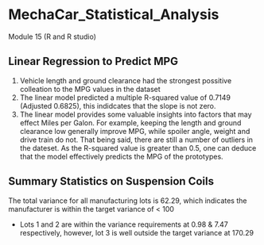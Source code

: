 # MechaCar_Statistical_Analysis
Module 15 (R and R studio)
## Linear Regression to Predict MPG
1. Vehicle length and ground clearance had the strongest possitive colleation to the MPG values in the dataset
2. The linear model predicted a multiple R-squared value of 0.7149 (Adjusted 0.6825), this indidcates that the slope is not zero. 
3. The linear model provides some valuable insights into factors that may effect Miles per Galon.  For example, keeping the length and ground clearance low generally improve MPG, while spoiler angle, weight and drive train do not.  That being said, there are still a number of outliers in the dateset. As the R-squared value is greater than 0.5, one can deduce that the model effectively predicts the MPG of the prototypes. 

## Summary Statistics on Suspension Coils
The total variance for all manufacturing lots is 62.29, which indicates the manufacturer is within the target variance of < 100 
- Lots 1 and 2 are within the variance requirements at 0.98 & 7.47 respectively, however, lot 3 is well outside the target variance at 170.29
